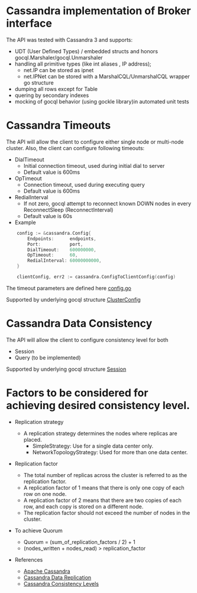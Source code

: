 # Cassandra implementation of Broker interface

The API was tested with Cassandra 3 and supports:
- UDT (User Defined Types) / embedded structs and honors gocql.Marshaler/gocql.Unmarshaler
- handling all primitive types (like int aliases , IP address); 
  - net.IP can be stored as ipnet
  - net.IPNet can be stored with a MarshalCQL/UnmarshalCQL wrapper go structure
- dumping all rows except for Table
- quering by secondary indexes
- mocking of gocql behavior (using gockle library)in automated unit tests

# Cassandra Timeouts

The API will allow the client to configure either single node or multi-node cluster.
Also, the client can configure following timeouts:
- DialTimeout
    - Initial connection timeout, used during initial dial to server
    - Default value is 600ms
- OpTimeout
    - Connection timeout, used during executing query
    - Default value is 600ms
- RedialInterval
    - If not zero, gocql attempt to reconnect known DOWN nodes in every ReconnectSleep (ReconnectInterval)
    - Default value is 60s
- Example
```go
    config := &cassandra.Config{
        Endpoints:      endpoints,
        Port:           port,
        DialTimeout:    600000000,
        OpTimeout:      60,
        RedialInterval: 60000000000,
    }

    clientConfig, err2 := cassandra.ConfigToClientConfig(config)
```

The timeout parameters are defined here [config.go](config.go)

Supported by underlying gocql structure [ClusterConfig](../../../vendor/github.com/gocql/gocql/cluster.go)

# Cassandra Data Consistency

The API will allow the client to configure consistency level for both
- Session
- Query (to be implemented)

Supported by underlying gocql structure [Session](../../../vendor/github.com/gocql/gocql/session.go)


# Factors to be considered for achieving desired consistency level.
- Replication strategy
    - A replication strategy determines the nodes where replicas are placed.
        - SimpleStrategy: Use for a single data center only.
        - NetworkTopologyStrategy: Used for more than one data center.
- Replication factor
    - The total number of replicas across the cluster is referred to as the replication factor.
    - A replication factor of 1 means that there is only one copy of each row on one node.
    - A replication factor of 2 means that there are two copies of each row, and each copy is stored on a different node.
    - The replication factor should not exceed the number of nodes in the cluster.

- To achieve Quorum
    - Quorum = (sum_of_replication_factors / 2) + 1
    - (nodes_written + nodes_read) > replication_factor

- References
    - [Apache Cassandra](http://cassandra.apache.org/doc/latest/operating/index.html)
    - [Cassandra Data Replication](http://docs.datastax.com/en/archived/cassandra/2.0/cassandra/architecture/architectureDataDistributeReplication_c.html)
    - [Cassandra Consistency Levels](http://docs.datastax.com/en/cassandra/latest/cassandra/dml/dmlConfigConsistency.html)
